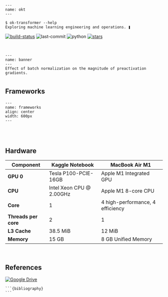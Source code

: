 ```{figure} img/okt.png
---
name: okt
---
```
```
$ ok-transformer --help
Exploring machine learning engineering and operations. ❚
```

[![build-status](https://img.shields.io/endpoint.svg?url=https%3A%2F%2Factions-badge.atrox.dev%2Fparticle1331%2Fok-transformer%2Fbadge%3Fref%3Dmaster&label=build&logo=none)](https://actions-badge.atrox.dev/particle1331/ok-transformer/goto?ref=master)
![last-commit](https://img.shields.io/github/last-commit/particle1331/ok-transformer/master)
![python](https://shields.io/badge/python-3.12%20-blue) 
[![stars](https://img.shields.io/github/stars/particle1331/ok-transformer?style=social)](https://github.com/particle1331/ok-transformer)


<br>

```{figure} banner.png
---
name: banner
---
Effect of batch normalization on the magnitude of preactivation gradients.
```

#

## Frameworks

```{figure} ../extras/frameworks.drawio.svg
---
name: frameworks
align: center
width: 600px
---
```

<br>

<br>

## Hardware

| **Component**       | **Kaggle Notebook**   | **MacBook Air M1**                  |
|---------------------|----------------------------------|-------------------------------------|
| **GPU 0**          | Tesla P100-PCIE-16GB            | Apple M1 Integrated GPU |
| **CPU**            | Intel Xeon CPU @ 2.00GHz        | Apple M1 8-core CPU                |
| **Core**           | 1                                | 4 high-performance, 4 efficiency |
| **Threads per core**| 2                                | 1                                   |
| **L3 Cache**       | 38.5 MiB                        | 12 MiB                             |
| **Memory**         | 15 GB                           | 8 GB Unified Memory             |


<br>

## References

[![Google Drive](https://img.shields.io/badge/Google%20Drive-4285F4?logo=googledrive&logoColor=fff)](https://drive.google.com/drive/folders/1lYSP_FuM5boq1u1iYP_bHKYu1pDCIGI4?usp=sharing)


````{toggle}
```{bibliography}
```
````